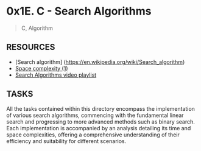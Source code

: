 # 0x1E. C - Search Algorithms
> C, Algorithm

## RESOURCES
- [Search algorithm] (https://en.wikipedia.org/wiki/Search_algorithm)
- [Space complexity (1)](https://www.geeksforgeeks.org/g-fact-86/)
- [Search Algorithms video playlist](https://www.youtube.com/playlist?list=PLEJXowNB4kPwTb4BivkY0dENHmXdOEM3V)

## TASKS
All the tasks contained within this directory encompass the implementation of various search algorithms, commencing with the fundamental linear search and progressing to more advanced methods such as binary search. Each implementation is accompanied by an analysis detailing its time and space complexities, offering a comprehensive understanding of their efficiency and suitability for different scenarios.
